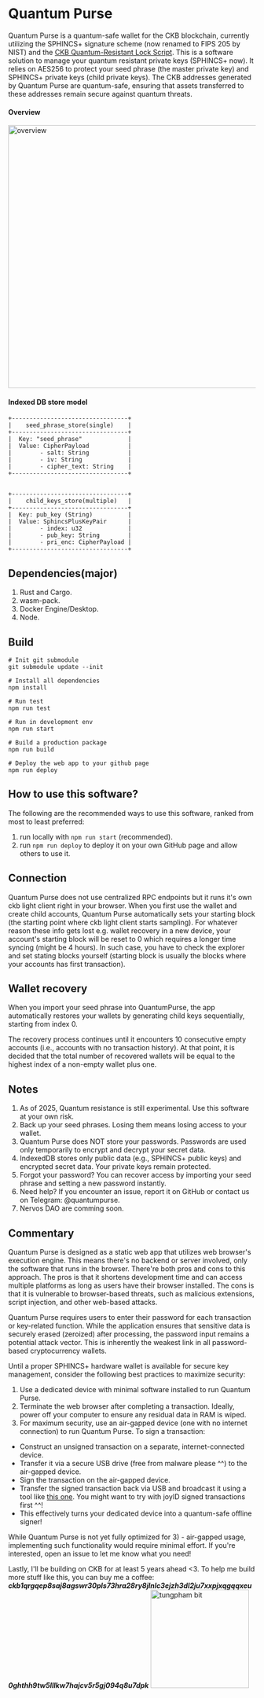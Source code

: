 # Quantum Purse

Quantum Purse is a quantum-safe wallet for the CKB blockchain, currently utilizing the SPHINCS+ signature scheme (now renamed to FIPS 205 by NIST) and the [CKB Quantum-Resistant Lock Script](https://github.com/cryptape/quantum-resistant-lock-script). This is a software solution to manage your quantum resistant private keys (SPHINCS+ now). It relies on AES256 to protect your seed phrase (the master private key) and SPHINCS+ private keys (child private keys). The CKB addresses generated by Quantum Purse are quantum-safe, ensuring that assets transferred to these addresses remain secure against quantum threats.

#### Overview
<img width="535" alt="overview" src="https://github.com/user-attachments/assets/476323b5-9c75-4fa6-9d96-e004d97e3018" />

#### Indexed DB store model

```
+---------------------------------+
|    seed_phrase_store(single)    |
+---------------------------------+
|  Key: "seed_phrase"             |
|  Value: CipherPayload           |
|        - salt: String           |
|        - iv: String             |
|        - cipher_text: String    |
+---------------------------------+


+---------------------------------+
|    child_keys_store(multiple)   |
+---------------------------------+
|  Key: pub_key (String)          |
|  Value: SphincsPlusKeyPair      |
|        - index: u32             |
|        - pub_key: String        |
|        - pri_enc: CipherPayload |
+---------------------------------+
```

## Dependencies(major)
1. Rust and Cargo.
2. wasm-pack.
3. Docker Engine/Desktop.
4. Node.

## Build

```shell
# Init git submodule
git submodule update --init

# Install all dependencies
npm install

# Run test
npm run test

# Run in development env
npm run start

# Build a production package
npm run build

# Deploy the web app to your github page
npm run deploy
```

## How to use this software?

The following are the recommended ways to use this software, ranked from most to least preferred:
1. run locally with `npm run start` (recommended).
2. run `npm run deploy` to deploy it on your own GitHub page and allow others to use it.

## Connection

Quantum Purse does not use centralized RPC endpoints but it runs it's own ckb light client right in your browser. When you first use the wallet and create child accounts, Quantum Purse automatically sets your starting block (the starting point where ckb light client starts sampling). For whatever reason these info gets lost e.g. wallet recovery in a new device, your account's starting block will be reset to 0 which requires a longer time syncing (might be 4 hours). In such case, you have to check the explorer and set stating blocks yourself (starting block is usually the blocks where your accounts has first transaction).

## Wallet recovery

When you import your seed phrase into QuantumPurse, the app automatically restores your wallets by generating child keys sequentially, starting from index 0.

The recovery process continues until it encounters 10 consecutive empty accounts (i.e., accounts with no transaction history). At that point, it is decided that the total number of recovered wallets will be equal to the highest index of a non-empty wallet plus one.

## Notes

1. As of 2025, Quantum resistance is still experimental. Use this software at your own risk.
2. Back up your seed phrases. Losing them means losing access to your wallet.
3. Quantum Purse does NOT store your passwords. Passwords are used only temporarily to encrypt and decrypt your secret data.
4. IndexedDB stores only public data (e.g., SPHINCS+ public keys) and encrypted secret data. Your private keys remain protected.
5. Forgot your password? You can recover access by importing your seed phrase and setting a new password instantly.
6. Need help? If you encounter an issue, report it on GitHub or contact us on Telegram: @quantumpurse.
7. Nervos DAO are comming soon.

## Commentary

Quantum Purse is designed as a static web app that utilizes web browser's execution engine. This means there's no backend or server involved, only the software that runs in the browser. There're both pros and cons to this approach. The pros is that it shortens development time and can access multiple platforms as long as users have their browser installed. The cons is that it is vulnerable to browser-based threats, such as malicious extensions, script injection, and other web-based attacks.

Quantum Purse requires users to enter their password for each transaction or key-related function. While the application ensures that sensitive data is securely erased (zeroized) after processing, the password input remains a potential attack vector. This is inherently the weakest link in all password-based cryptocurrency wallets.

Until a proper SPHINCS+ hardware wallet is available for secure key management, consider the following best practices to maximize security:

1. Use a dedicated device with minimal software installed to run Quantum Purse.
2. Terminate the web browser after completing a transaction. Ideally, power off your computer to ensure any residual data in RAM is wiped.
3. For maximum security, use an air-gapped device (one with no internet connection) to run Quantum Purse. To sign a transaction:
  - Construct an unsigned transaction on a separate, internet-connected device.
  - Transfer it via a secure USB drive (free from malware please ^^) to the air-gapped device.
  - Sign the transaction on the air-gapped device.
  - Transfer the signed transaction back via USB and broadcast it using a tool like [this one](https://explorer.nervos.org/tools/broadcast-tx). You might want to try with joyID signed transactions first ^^!
  - This effectively turns your dedicated device into a quantum-safe offline signer!

While Quantum Purse is not yet fully optimized for 3) - air-gapped usage, implementing such functionality would require minimal effort. If you're interested, open an issue to let me know what you need!

Lastly, I'll be building on CKB for at least 5 years ahead <3. To help me build more stuff like this, you can buy me a coffee:
**_ckb1qrgqep8saj8agswr30pls73hra28ry8jlnlc3ejzh3dl2ju7xxpjxqgqqxeu0ghthh9tw5lllkw7hajcv5r5gj094q8u7dpk_**
<img width="200" alt="tungpham bit" src="https://github.com/user-attachments/assets/269fe4f6-827d-41b4-9806-1c962a439517" />
